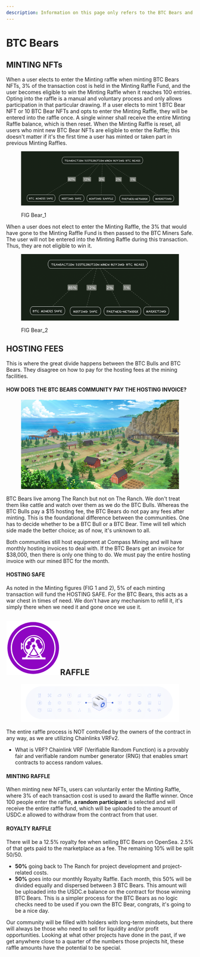 ```yaml
---
description: Information on this page only refers to the BTC Bears and not the BTC Bulls.
---
```


# BTC Bears

## MINTING NFTs

When a user elects to enter the Minting raffle when minting BTC Bears NFTs, 3% of the transaction cost is held in the Minting Raffle Fund, and the user becomes eligible to win the Minting Raffle when it reaches 100 entries. Opting into the raffle is a manual and voluntary process and only allows participation in that particular drawing. If a user elects to mint 1 BTC Bear NFT or 10 BTC Bear NFTs and opts to enter the Minting Raffle, they will be entered into the raffle once. A single winner shall receive the entire Minting Raffle balance, which is then reset. When the Minting Raffle is reset, all users who mint new BTC Bear NFTs are eligible to enter the Raffle; this doesn't matter if it's the first time a user has minted or taken part in previous Minting Raffles.&#x20;

<figure><img src="../../../../.gitbook/assets/image (3).png" alt=""><figcaption><p>FIG Bear_1</p></figcaption></figure>



When a user does not elect to enter the Minting Raffle, the 3% that would have gone to the Minting Raffle Fund is then passed to the BTC Miners Safe. The user will not be entered into the Minting Raffle during this transaction. Thus, they are not eligible to win it.

<figure><img src="../../../../.gitbook/assets/image.png" alt=""><figcaption><p>FIG Bear_2</p></figcaption></figure>



## HOSTING FEES

This is where the great divide happens between the BTC Bulls and BTC Bears.  They disagree on how to pay for the hosting fees at the mining facilities.&#x20;

#### HOW DOES THE BTC BEARS COMMUNITY PAY THE HOSTING INVOICE?

<figure><img src="../../../../.gitbook/assets/Farm (2).png" alt=""><figcaption></figcaption></figure>

BTC Bears live among The Ranch but not on The Ranch. We don't treat them like cattle and watch over them as we do the BTC Bulls. Whereas the BTC Bulls pay a $15 hosting fee, the BTC Bears do not pay any fees after minting.  This is the foundational difference between the communities. One has to decide whether to be a BTC Bull or a BTC Bear. Time will tell which side made the better choice; as of now, it's unknown to all.&#x20;

Both communities still host equipment at Compass Mining and will have monthly hosting invoices to deal with. If the BTC Bears get an invoice for $38,000, then there is only one thing to do. We must pay the entire hosting invoice with our mined BTC for the month. &#x20;

#### HOSTING SAFE

As noted in the Minting figures (FIG 1 and 2), 5% of each minting transaction will fund the HOSTING SAFE. For the BTC Bears, this acts as a war chest in times of need. We don't have any mechanism to refill it, it's simply there when we need it and gone once we use it.&#x20;

## ![](<../../../../.gitbook/assets/image (1) (5).png>)RAFFLE

<figure><img src="../../../../.gitbook/assets/image (3) (1).png" alt=""><figcaption></figcaption></figure>

The entire raffle process is NOT controlled by the owners of the contract in any way, as we are utilizing Chainlinks VRFv2.&#x20;

* What is VRF?  Chainlink VRF (Verifiable Random Function) is a provably fair and verifiable random number generator (RNG) that enables smart contracts to access random values.

#### MINTING RAFFLE

When minting new NFTs, users can voluntarily enter the Minting Raffle, where 3% of each transaction cost is used to award the Raffle winner. Once 100 people enter the raffle, **a random participant** is selected and will receive the entire raffle fund, which will be uploaded to the amount of USDC.e allowed to withdraw from the contract from that user.&#x20;

#### ROYALTY RAFFLE

There will be a 12.5% royalty fee when selling BTC Bears on OpenSea. 2.5% of that gets paid to the marketplace as a fee. The remaining 10% will be split 50/50.&#x20;

* **50%** going back to The Ranch for project development and project-related costs.&#x20;
* **50%** goes into our monthly Royalty Raffle. Each month, this 50% will be divided equally and dispersed between 3 BTC Bears. This amount will be uploaded into the USDC.e balance on the contract for those winning BTC Bears. This is a simpler process for the BTC Bears as no logic checks need to be used if you own the BTC Bear, congrats, it's going to be a nice day.  &#x20;

Our community will be filled with holders with long-term mindsets, but there will always be those who need to sell for liquidity and/or profit opportunities. Looking at what other projects have done in the past, if we get anywhere close to a quarter of the numbers those projects hit, these raffle amounts have the potential to be special.



